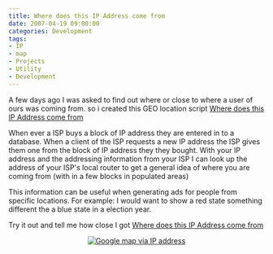 ```yaml
---
title: Where does this IP Address come from
date: 2007-04-19 09:00:00
categories: Development
tags: 
- IP 
- map 
- Projects 
- Utility 
- Development
---
```

A few days ago I was asked to find out where or close to where a user of ours was coming from. so i created this GEO location script <a href="http://www.abluestar.com/utilities/what_is_my_ip/where_did_this_ip_addrss_come_from.php">Where does this IP Address come from</a>

When ever a ISP buys a block of IP address they are entered in to a database. When a client of the ISP requests a new IP address the ISP gives them one from the block of IP address they they bought. With your IP address and the addressing information from your ISP I can look up the address of your ISP's local router to get a general idea of where you are coming from (with in a few blocks in populated areas)

This information can be useful when generating ads for people from specific locations.
For example: I would want to show a red state something different the a blue state in a election year.

Try it out and tell me how close I got
<a href="http://www.abluestar.com/utilities/what_is_my_ip/where_did_this_ip_addrss_come_from.php">Where does this IP Address come from</a>

<a href="http://www.abluestar.com/utilities/what_is_my_ip/where_did_this_ip_addrss_come_from.php"></a>
<p style="text-align: center"><a href="http://www.abluestar.com/utilities/what_is_my_ip/where_did_this_ip_addrss_come_from.php"><img src="/public/uploads/2007/04/google_map.jpg" alt="Google map via IP address" /></a></p>
